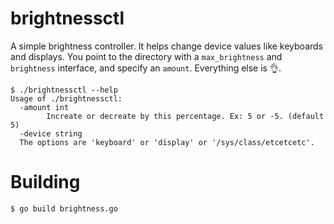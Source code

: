 brightnessctl
=============

A simple brightness controller. It helps change device values like keyboards and displays. You point to the directory
with a `max_brightness` and `brightness` interface, and specify an `amount`. Everything else is :ok_hand:.

```
$ ./brightnessctl --help
Usage of ./brightnessctl:
  -amount int
        Increate or decreate by this percentage. Ex: 5 or -5. (default 5)
  -device string
  The options are 'keyboard' or 'display' or '/sys/class/etcetcetc'.
```

# Building

```
$ go build brightness.go
```
